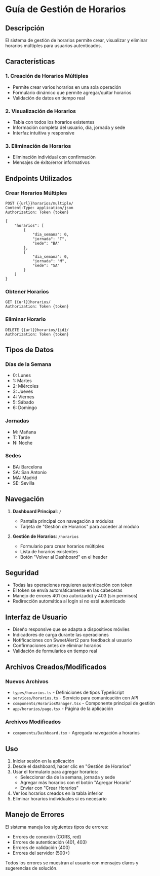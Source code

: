 # Guía de Gestión de Horarios

## Descripción
El sistema de gestión de horarios permite crear, visualizar y eliminar horarios múltiples para usuarios autenticados.

## Características

### 1. Creación de Horarios Múltiples
- Permite crear varios horarios en una sola operación
- Formulario dinámico que permite agregar/quitar horarios
- Validación de datos en tiempo real

### 2. Visualización de Horarios
- Tabla con todos los horarios existentes
- Información completa del usuario, día, jornada y sede
- Interfaz intuitiva y responsive

### 3. Eliminación de Horarios
- Eliminación individual con confirmación
- Mensajes de éxito/error informativos

## Endpoints Utilizados

### Crear Horarios Múltiples
```
POST {{url}}horarios/multiple/
Content-Type: application/json
Authorization: Token {token}

{
    "horarios": [
        {
            "dia_semana": 0,
            "jornada": "T",
            "sede": "BA"
        },
        {
            "dia_semana": 0,
            "jornada": "M",
            "sede": "SA"
        }
    ]
}
```

### Obtener Horarios
```
GET {{url}}horarios/
Authorization: Token {token}
```

### Eliminar Horario
```
DELETE {{url}}horarios/{id}/
Authorization: Token {token}
```

## Tipos de Datos

### Días de la Semana
- 0: Lunes
- 1: Martes
- 2: Miércoles
- 3: Jueves
- 4: Viernes
- 5: Sábado
- 6: Domingo

### Jornadas
- M: Mañana
- T: Tarde
- N: Noche

### Sedes
- BA: Barcelona
- SA: San Antonio
- MA: Madrid
- SE: Sevilla

## Navegación

1. **Dashboard Principal**: `/`
   - Pantalla principal con navegación a módulos
   - Tarjeta de "Gestión de Horarios" para acceder al módulo

2. **Gestión de Horarios**: `/horarios`
   - Formulario para crear horarios múltiples
   - Lista de horarios existentes
   - Botón "Volver al Dashboard" en el header

## Seguridad

- Todas las operaciones requieren autenticación con token
- El token se envía automáticamente en las cabeceras
- Manejo de errores 401 (no autorizado) y 403 (sin permisos)
- Redirección automática al login si no está autenticado

## Interfaz de Usuario

- Diseño responsive que se adapta a dispositivos móviles
- Indicadores de carga durante las operaciones
- Notificaciones con SweetAlert2 para feedback al usuario
- Confirmaciones antes de eliminar horarios
- Validación de formularios en tiempo real

## Archivos Creados/Modificados

### Nuevos Archivos
- `types/horarios.ts` - Definiciones de tipos TypeScript
- `services/horarios.ts` - Servicio para comunicación con API
- `components/HorariosManager.tsx` - Componente principal de gestión
- `app/horarios/page.tsx` - Página de la aplicación

### Archivos Modificados
- `components/Dashboard.tsx` - Agregada navegación a horarios

## Uso

1. Iniciar sesión en la aplicación
2. Desde el dashboard, hacer clic en "Gestión de Horarios"
3. Usar el formulario para agregar horarios:
   - Seleccionar día de la semana, jornada y sede
   - Agregar más horarios con el botón "Agregar Horario"
   - Enviar con "Crear Horarios"
4. Ver los horarios creados en la tabla inferior
5. Eliminar horarios individuales si es necesario

## Manejo de Errores

El sistema maneja los siguientes tipos de errores:
- Errores de conexión (CORS, red)
- Errores de autenticación (401, 403)
- Errores de validación (400)
- Errores del servidor (500+)

Todos los errores se muestran al usuario con mensajes claros y sugerencias de solución.
